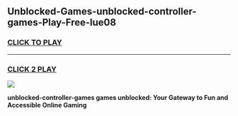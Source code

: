 
## Unblocked-Games-unblocked-controller-games-Play-Free-lue08
<h3>
<a href="https://premium76.site?title=unblocked-controller-games&ref=20A">CLICK TO PLAY</a></h3>
<hr>

<h3>
<a href="https://premium76.site?title=unblocked-controller-games&ref=20A">CLICK 2 PLAY</a>
  
</h3>

<a href="https://premium76.site?title=unblocked-controller-games&ref=20A"><img src="https://clearcache.store/games.png"></a>


**unblocked-controller-games games unblocked: Your Gateway to Fun and Accessible Online Gaming**
